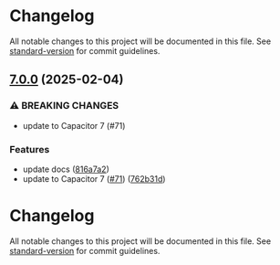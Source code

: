 # Changelog

All notable changes to this project will be documented in this file. See [standard-version](https://github.com/conventional-changelog/standard-version) for commit guidelines.

## [7.0.0](https://github.com/capacitor-community/in-app-review/compare/v6.0.0...v7.0.0) (2025-02-04)


### ⚠ BREAKING CHANGES

* update to Capacitor 7 (#71)

### Features

* update docs ([816a7a2](https://github.com/capacitor-community/in-app-review/commit/816a7a261324fa20913878eac82373cf0f946eaf))
* update to Capacitor 7 ([#71](https://github.com/capacitor-community/in-app-review/issues/71)) ([762b31d](https://github.com/capacitor-community/in-app-review/commit/762b31d9a7e7ab4ff891ae2736019137bfbff9c5))

# Changelog

All notable changes to this project will be documented in this file. See [standard-version](https://github.com/conventional-changelog/standard-version) for commit guidelines.

